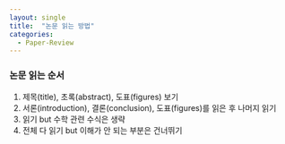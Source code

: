 ```yaml
---
layout: single
title:  "논문 읽는 방법"
categories: 
  - Paper-Review
---
```


### 논문 읽는 순서
1. 제목(title), 초록(abstract), 도표(figures) 보기
2. 서론(introduction), 결론(conclusion), 도표(figures)를 읽은 후 나머지 읽기
3. 읽기 but 수학 관련 수식은 생략
4. 전체 다 읽기 but 이해가 안 되는 부분은 건너뛰기
